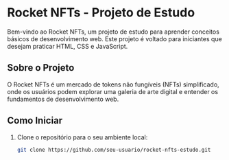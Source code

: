 # Rocket NFTs - Projeto de Estudo

Bem-vindo ao Rocket NFTs, um projeto de estudo para aprender conceitos básicos de desenvolvimento web. Este projeto é voltado para iniciantes que desejam praticar HTML, CSS e JavaScript.

## Sobre o Projeto

O Rocket NFTs é um mercado de tokens não fungíveis (NFTs) simplificado, onde os usuários podem explorar uma galeria de arte digital e entender os fundamentos de desenvolvimento web.

## Como Iniciar

1. Clone o repositório para o seu ambiente local:

   ```bash
   git clone https://github.com/seu-usuario/rocket-nfts-estudo.git
